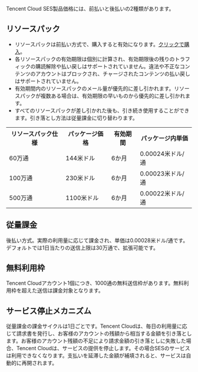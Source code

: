 Tencent Cloud SES製品価格には、前払いと後払いの2種類があります。

## リソースパック
- リソースパックは前払い方式で、購入すると有効になります。[クリックで購入](http://buy.intl.cloud.tencent.com/ses)。
- 各リソースパックの有効期限は個別に計算され、有効期限後の残りのトラフィックの購読解除や払い戻しはサポートされていません。違法や不正なコンテンツのアカウントはブロックされ、チャージされたコンテンツの払い戻しはサポートされていません。
- 有効期間内のリソースパックのメール量が優先的に差し引かれます。リソースパックが複数ある場合は、有効期限の早いものから優先的に差し引かれます。
- すべてのリソースパックが差し引かれた後も、引き続き使用することができます。引き落とし方法は従量課金に切り替わります。
<escape>
<table>
<tr>
<th>リソースパック仕様</th>
<th>パッケージ価格</th>
<th>有効期間</th>
<th>パッケージ内単価</th>
</tr>
<tr>
<td>60万通</td>
<td>144米ドル</td>
<td>6か月</td>
<td>0.00024米ドル/通</td>
</tr>
<tr>
<td>100万通</td>
<td>230米ドル</td>
<td>6か月</td>
<td>0.00023米ドル/通</td>
</tr>
<tr>
<td>500万通</td>
<td>1100米ドル</td>
<td>6か月</td>
<td>0.00022米ドル/通</td>
</tr>
</table>

</escape>

## 従量課金
後払い方式。実際の利用量に応じて課金され、単価は0.00028米ドル/通です。デフォルトでは1日当たりの送信上限は30万通で、拡張可能です。
## 無料利用枠
Tencent Cloudアカウント1個につき、1000通の無料送信枠があります。無料利用枠を超えた送信は課金対象となります。
## サービス停止メカニズム
従量課金の課金サイクルは1日ごとです。Tencent Cloudは、毎日の利用量に応じて請求書を発行し、お客様のアカウントの残額から相当する金額を引き落とします。お客様のアカウント残額の不足により請求金額の引き落としに失敗した場合、Tencent Cloudは、サービスの提供を停止します。その場合SESのサービスは利用できなくなります。支払いを延滞した金額が補填されると、サービスは自動的に再開されます。


